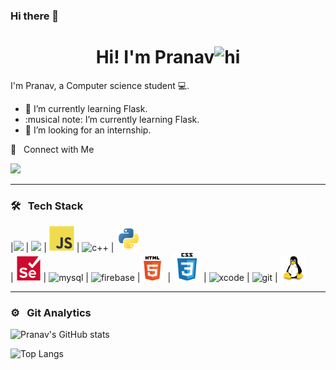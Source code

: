 ### Hi there 👋

<p align="center">

<h1 align="center"> Hi! I'm Pranav<img src="https://user-images.githubusercontent.com/1303154/88677602-1635ba80-d120-11ea-84d8-d263ba5fc3c0.gif" width="28px" alt="hi"></h1>

I'm Pranav, a Computer science student 💻.

<!-- TODO: Add last video link -->

- :seedling: I’m currently learning Flask.
- :musical note: I’m currently learning Flask.
- 🤔 I’m looking for an internship.


🤝 &nbsp; Connect with Me

[<img src="https://img.shields.io/badge/linkedin-%230077B5.svg?&style=for-the-badge&logo=linkedin&logoColor=white" />](https://www.linkedin.com/in/pranav-r13/)

<hr>

### 🛠 &nbsp; Tech Stack
|<img src="https://www.vectorlogo.zone/logos/swift/swift-official.svg" width=80> 
| <img src="https://www.vectorlogo.zone/logos/java/java-vertical.svg" width="40"> 
| <img src="https://raw.githubusercontent.com/devicons/devicon/master/icons/javascript/javascript-original.svg" width="40"> 
| <img src="https://raw.githubusercontent.com/coderjojo/coderjojo/master/img/cpp.png" alt="c++" width="40"> 
| <img src="https://raw.githubusercontent.com/devicons/devicon/master/icons/python/python-original.svg" alt="python" width="40">  
| <img src="https://raw.githubusercontent.com/devicons/devicon/1119b9f84c0290e0f0b38982099a2bd027a48bf1/icons/selenium/selenium-original.svg" alt="selenium" width="40"> 
| <img src="https://www.vectorlogo.zone/logos/mysql/mysql-ar21.svg" alt="mysql" width="40"> 
| <img src="https://www.vectorlogo.zone/logos/firebase/firebase-icon.svg" alt="firebase" width="40"> 
|<img src="https://raw.githubusercontent.com/devicons/devicon/master/icons/html5/html5-original-wordmark.svg" alt="html5" width="40"> 
| <img src="https://raw.githubusercontent.com/devicons/devicon/master/icons/css3/css3-original-wordmark.svg" alt="css3" width="45" height="45"/> 
| <img src="https://www.vectorlogo.zone/logos/apple_xcode/apple_xcode-icon.svg" alt="xcode" width="40"> 
| <img src="https://www.vectorlogo.zone/logos/git-scm/git-scm-icon.svg" alt="git" width="40"> 
| <img src="https://raw.githubusercontent.com/devicons/devicon/master/icons/linux/linux-original.svg" alt="linux" width="40"> 

<hr>

### ⚙️ &nbsp; Git Analytics
 
<!-- <p><img align="center" src="https://github-readme-stats.vercel.app/api?username=pranrav-r13&theme=dark&show_icons=true" /></p>
<p>&nbsp;<img align="center" src="https://github-readme-stats.vercel.app/api/top-langs/?username=pranav-r13&theme=dark&layout=compact" width="410" /></p> -->

![Pranav's GitHub stats](https://github-readme-stats.vercel.app/api?username=pranav-r13&show_icons=true&theme=synthwave)

![Top Langs](https://github-readme-stats.vercel.app/api/top-langs/?username=pranav-r13)